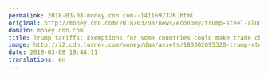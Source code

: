 ```yaml
---
permalink: 2018-03-08-money.cnn.com--1411692326.html
original: http://money.cnn.com/2018/03/08/news/economy/trump-steel-aluminum-tariff-exemptions/index.html
domain: money.cnn.com
title: Trump tariffs: Exemptions for some countries could make trade chaos worse
image: http://i2.cdn.turner.com/money/dam/assets/180302095320-trump-steel-tariffs-780x439.jpg
date: 2018-03-08 19:48:11
translations: en
---
```


